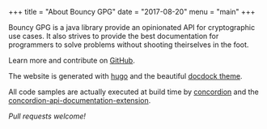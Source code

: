 +++
title = "About Bouncy GPG"
date = "2017-08-20"
menu = "main"
+++

Bouncy GPG is a java library provide an opinionated API for cryptographic use cases. It also strives to provide the best documentation for programmers to solve problems without shooting theirselves in the foot. 

Learn more and contribute on [<i class='fa fa-github'></i>GitHub](https://github.com/neuhalje/bouncy-gpg).

The website is generated with [hugo](https://gohugo.io) and the beautiful [docdock theme](https://github.com/vjeantet/hugo-theme-docdock).

All code samples are actually executed at build time by [concordion](https://github.com/concordion) and the [concordion-api-documentation-extension](https://github.com/concordion/concordion-api-documentation-extension).

_Pull requests welcome!_

